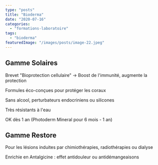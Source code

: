 ```yaml
---
type: "posts"
title: "Bioderma"
date: "2020-07-16"
categories:
  - "formations-laboratoire"
tags:
  - "bioderma"
featuredImage: "/images/posts/image-22.jpeg"
---
```


## Gamme Solaires

Brevet "Bioprotection cellulaire" → Boost de l'immunité, augmente la protection

Formules éco-conçues pour protéger les coraux

Sans alcool, perturbateurs endocriniens ou silicones

Très résistants à l'eau

OK dès 1 an (Photoderm Mineral pour 6 mois - 1 an)

## Gamme Restore

Pour les lésions induites par chimiothérapies, radiothérapies ou dialyse

Enrichie en Antalgicine : effet antidouleur ou antidémangeaisons
